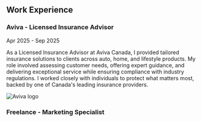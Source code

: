 ## Work Experience

### Aviva - Licensed Insurance Advisor
Apr 2025 - Sep 2025

As a Licensed Insurance Advisor at Aviva Canada, I provided tailored insurance solutions to clients across auto, home, and lifestyle products. My role involved assessing customer needs, offering expert guidance, and delivering exceptional service while ensuring compliance with industry regulations. I worked closely with individuals to protect what matters most, backed by one of Canada's leading insurance providers.

![Aviva logo](/aviva_canada_logo.jpeg)

### Freelance - Marketing Specialist